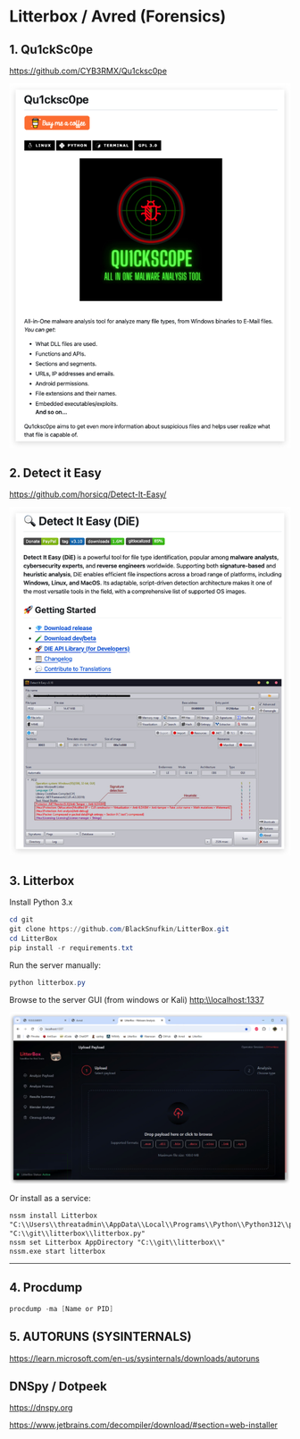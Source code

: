 # Litterbox / Avred (Forensics)

## 1. Qu1ckSc0pe
<https://github.com/CYB3RMX/Qu1cksc0pe>

![image](./images/litter_quick.jpg)

## 2. Detect it Easy

<https://github.com/horsicq/Detect-It-Easy/>

![image](./images/litter_DIE.jpg)

## 3. Litterbox

Install Python 3.x

```powershell
cd git
git clone https://github.com/BlackSnufkin/LitterBox.git
cd LitterBox
pip install -r requirements.txt
```

Run the server manually:

```powershell
python litterbox.py
```
Browse to the server GUI (from windows or Kali)
<http:\\localhost:1337>

![image](./images/litterbox.jpg)

Or install as a service:

```
nssm install Litterbox "C:\\Users\\threatadmin\\AppData\\Local\\Programs\\Python\\Python312\\python.exe" "C:\\git\\litterbox\\litterbox.py"
nssm set Litterbox AppDirectory "C:\\git\\litterbox\\"
nssm.exe start litterbox
```

----

## 4. Procdump

```powershell
procdump -ma [Name or PID]
```

## 5. AUTORUNS (SYSINTERNALS)
<https://learn.microsoft.com/en-us/sysinternals/downloads/autoruns>

## DNSpy / Dotpeek
<https://dnspy.org>

<https://www.jetbrains.com/decompiler/download/#section=web-installer>